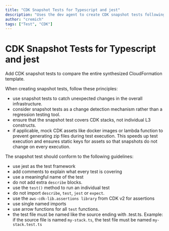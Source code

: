 ```yaml
---
title: "CDK Snapshot Tests for Typescript and jest"
description: "Uses the dev agent to create CDK snapshot tests following best practices and testing guidelines."
author: "cremich"
tags: ["Test", "CDK"]
---
```


# CDK Snapshot Tests for Typescript and jest

Add CDK snapshot tests to compare the entire synthesized CloudFormation template.

When creating snapshot tests, follow these principles:

- use snapshot tests to catch unexpected changes in the overall infrastructure.
- consider snapshot tests as a change detection mechanism rather than a regression testing tool.
- ensure that the snapshot test covers CDK stacks, not individual L3 constructs.
- if applicable, mock CDK assets like docker images or lambda function to prevent generating zip files during test execution. This speeds up test execution and ensures static keys for assets so that snapshots do not change on every execution.

The snapshot test should conform to the following guidelines:

- use jest as the test framework
- add comments to explain what every test is covering
- use a meaningful name of the test
- do not add extra `describe` blocks.
- use the `test()` method to run an individual test
- do not import `describe`, `test`, `jest` or `expect`.
- use the `aws-cdk-lib.assertions library` from CDK v2 for assertions
- use single named imports
- use arrow functions for all `test` functions.
- the test file must be named like the source ending with .test.ts. Example: if the source file is named `my-stack.ts`, the test file must be named `my-stack.test.ts`
